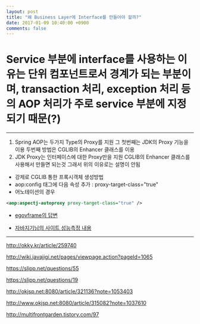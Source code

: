 ```yaml
---
layout: post
title: "왜 Business Layer에 Interface를 만들어야 할까?"
date: 2017-01-09 10:40:00 +0900
comments: false
---
```


# Service 부분에 interface를 사용하는 이유는 단위 컴포넌트로서 경계가 되는 부분이며, transaction 처리, exception 처리 등의 AOP 처리가 주로 service 부분에 지정되기 때문(?)

-----

 1. Spring AOP는 두가지 Type의 Proxy를 지원 그 첫번째는 JDK의 Proxy 기능을 이용 두번째 방법은 CGLIB의 Enhancer 클래스를 이용
 2. JDK Proxy는 인터페이스에 대한 Proxy만을 지원 CGLIB의 Enhancer 클래스를 사용해서 만들면 되는것 그래서 위의 이유로는 설명이 안됨
 
 * 강제로 CGLIB 통한 프록시객체 생성방법
 * aop:config 태그에 다음 속성 추가 : proxy-target-class="true"
 * 어노테이션의 경우

```xml
<aop:aspectj-autoproxy proxy-target-class="true" />
```

 * [egovframe의 답변](http://open.egovframe.go.kr/cop/bbs/selectBoardArticle.do?bbsId=BBSMSTR_000000000013&nttId=12689)
 
 * [자바지기님의 사이트 성능측정 내용](http://wiki.javajigi.net/pages/viewpage.action?pageId=1065)

-----




http://okky.kr/article/259740

http://wiki.javajigi.net/pages/viewpage.action?pageId=1065

https://slipp.net/questions/55

https://slipp.net/questions/19

http://okjsp.net:8080/article/321136?note=1053403

http://www.okjsp.net:8080/article/315082?note=1037610

http://multifrontgarden.tistory.com/97
